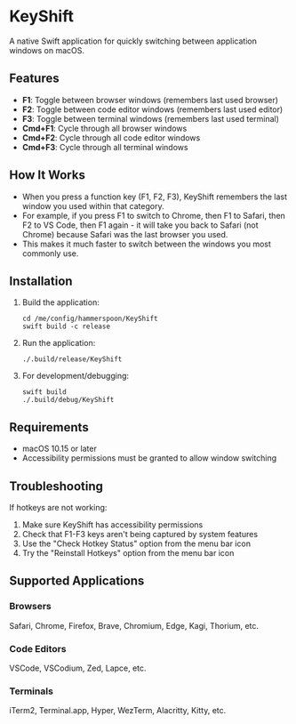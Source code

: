 # KeyShift

A native Swift application for quickly switching between application windows on macOS.

## Features

- **F1**: Toggle between browser windows (remembers last used browser)
- **F2**: Toggle between code editor windows (remembers last used editor)
- **F3**: Toggle between terminal windows (remembers last used terminal)
- **Cmd+F1**: Cycle through all browser windows
- **Cmd+F2**: Cycle through all code editor windows
- **Cmd+F3**: Cycle through all terminal windows

## How It Works

- When you press a function key (F1, F2, F3), KeyShift remembers the last window you used within that category.
- For example, if you press F1 to switch to Chrome, then F1 to Safari, then F2 to VS Code, then F1 again - it will take you back to Safari (not Chrome) because Safari was the last browser you used.
- This makes it much faster to switch between the windows you most commonly use.

## Installation

1. Build the application:
   ```
   cd /me/config/hammerspoon/KeyShift
   swift build -c release
   ```

2. Run the application:
   ```
   ./.build/release/KeyShift
   ```

3. For development/debugging:
   ```
   swift build
   ./.build/debug/KeyShift
   ```

## Requirements

- macOS 10.15 or later
- Accessibility permissions must be granted to allow window switching

## Troubleshooting

If hotkeys are not working:
1. Make sure KeyShift has accessibility permissions
2. Check that F1-F3 keys aren't being captured by system features
3. Use the "Check Hotkey Status" option from the menu bar icon
4. Try the "Reinstall Hotkeys" option from the menu bar icon

## Supported Applications

### Browsers
Safari, Chrome, Firefox, Brave, Chromium, Edge, Kagi, Thorium, etc.

### Code Editors
VSCode, VSCodium, Zed, Lapce, etc.

### Terminals
iTerm2, Terminal.app, Hyper, WezTerm, Alacritty, Kitty, etc.
